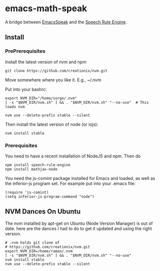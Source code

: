 # emacs-math-speak
A bridge between [EmacsSpeak](https://github.com/tvraman/emacspeak) and the [Speech Rule Engine](https://github.com/zorkow/speech-rule-engine).


## Install

### PrePrerequisites

Install the latest version of nvm and npm

    git clone https://github.com/creationix/nvm.git

Move somewhere where you like it. E.g., ~/.nvm

Put into your bashrc:

    export NVM_DIR="/home/sorge/.nvm"
    [ -s "$NVM_DIR/nvm.sh" ] && . "$NVM_DIR/nvm.sh" "--no-use"  # This loads nvm

    nvm use --delete-prefix stable --silent

Then install the latest version of node (or iojs):

    nvm install stable



### Prerequisites

You need to have a recent installation of NodeJS and npm. Then do

    npm install speech-rule-engine
    npm install mathjax-node
    
You need the js-comint package installed for Emacs and loaded, as well as the
inferior-js program set. For example put into your .emacs file:

    (require 'js-comint)
    (setq inferior-js-program-command "node")

## NVM Dances On Ubuntu 
  
The nvm installed by apt-get on Ubuntu (Node Version Manager) is out
of date.
here are the dances I had to do to get it updated and using the
right version.
  
    # .nvm holds git clone of 
    # https://github.com/creationix/nvm.git
    export NVM_DIR=/home/raman/.nvm
    [ -s "$NVM_DIR/nvm.sh" ] && . "$NVM_DIR/nvm.sh" "--no-use"  
    nvm install stable 
    nvm use --delete-prefix stable --silent

